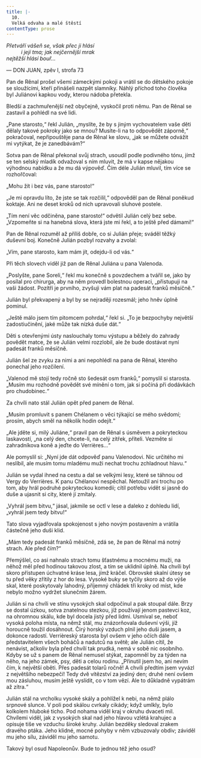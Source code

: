 ```yaml
---
title: |-
  10.
  Velká odvaha a malé štěstí
contentType: prose
---
```


_Přetváří vášeň se, však přec ji hlásí  
          i její tma; jak nejčernější mrak  
nejtěžší hlásí bouř…_

— DON JUAN, zpěv I, strofa 73

Pan de Rênal prošel všemi zámeckými pokoji a vrátil se do dětského pokoje se sloužícími, kteří přinášeli nazpět slamníky. Náhlý příchod toho člověka byl Juliánovi kapkou vody, kterou nádoba přetekla.

Bledší a zachmuřenější než obyčejně, vyskočil proti němu. Pan de Rênal se zastavil a pohlédl na své lidi.

„Pane starosto,“ řekl Julián, „myslíte, že by s jiným vychovatelem vaše děti dělaly takové pokroky jako se mnou? Musíte-li na to odpovědět záporně,“ pokračoval, nepřipouštěje pana de Rênal ke slovu, „jak se můžete odvážit mi vytýkat, že je zanedbávám?“

Sotva pan de Rênal překonal svůj strach, usoudil podle podivného tónu, jímž se ten selský mladík odvažoval s ním mluvit, že má v kapse nějakou výhodnou nabídku a že mu dá výpověď. Čím déle Julián mluvil, tím více se rozhořčoval:

„Mohu žít i bez vás, pane starosto!“

„Je mi opravdu líto, že jste se tak rozčilil,“ odpověděl pan de Rênal poněkud koktaje. Ani ne deset kroků od nich upravovali sluhové postele.

„Tím není věc odčiněna, pane starosto!“ odvětil Julián celý bez sebe. „Vzpomeňte si na hanebná slova, která jste mi řekl, a to ještě před dámami!“

Pan de Rênal rozuměl až příliš dobře, co si Julián přeje; sváděl těžký duševní boj. Konečně Julián pozbyl rozvahy a zvolal:

„Vím, pane starosto, kam mám jít, odejdu-li od vás.“

Při těch slovech viděl již pan de Rênal Juliána u pana Valenoda.

„Poslyšte, pane Soreli,“ řekl mu konečně s povzdechem a tvářil se, jako by posílal pro chirurga, aby na něm provedl bolestnou operaci, „přistupuji na vaši žádost. Pozítří je prvního, zvyšuji vám plat na padesát franků měsíčně.“

Julián byl překvapený a byl by se nejraději rozesmál; jeho hněv úplně pominul.

„Ještě málo jsem tím pitomcem pohrdal,“ řekl si. „To je bezpochyby největší zadostiučinění, jaké může tak nízká duše dát.“

Děti s otevřenými ústy naslouchaly tomu výstupu a běžely do zahrady povědět matce, že se Julián velmi rozzlobil, ale že bude dostávat nyní padesát franků měsíčně.

Julián šel ze zvyku za nimi a ani nepohlédl na pana de Rênal, kterého ponechal jeho rozčilení.

„Valenod mě stojí tedy ročně sto šedesát osm franků,“ pomyslil si starosta. „Musím mu rozhodně povědět své mínění o tom, jak si počíná při dodávkách pro chudobinec.“

Za chvíli nato stál Julián opět před panem de Rênal.

„Musím promluvit s panem Chélanem o věci týkající se mého svědomí; prosím, abych směl na několik hodin odejít.“

„Ale jděte si, milý Juliáne,“ pravil pan de Rênal s úsměvem a pokryteckou laskavostí, „na celý den, chcete-li, na celý zítřek, příteli. Vezměte si zahradníkova koně a jeďte do Verrières…“

Ale pomyslil si: „Nyní jde dát odpověď panu Valenodovi. Nic určitého mi neslíbil, ale musím tomu mladému muži nechat trochu zchladnout hlavu.“

Julián se vydal ihned na cestu a dal se velkými lesy, které se táhnou od Vergy do Verrières. K panu Chélanovi nespěchal. Netoužil ani trochu po tom, aby hrál podruhé pokryteckou komedii; cítil potřebu vidět si jasně do duše a ujasnit si city, které jí zmítaly.

„Vyhrál jsem bitvu,“ jásal, jakmile se octl v lese a daleko z dohledu lidí, „vyhrál jsem tedy bitvu!“

Tato slova vyjadřovala spokojenost s jeho novým postavením a vrátila částečně jeho duši klid.

„Mám tedy padesát franků měsíčně, zdá se, že pan de Rênal má notný strach. Ale před čím?“

Přemýšlel, co asi nahnalo strach tomu šťastnému a mocnému muži, na něhož měl před hodinou takovou zlost, a tím se uklidnil úplně. Na chvíli byl skoro přístupen úchvatné kráse lesa, jímž kráčel. Obrovské skalní útesy se tu před věky zřítily z hor do lesa. Vysoké buky se tyčily skoro až do výše skal, které poskytovaly lahodný, příjemný chládek tři kroky od míst, kde nebylo možno vydržet slunečním žárem.

Julián si na chvíli ve stínu vysokých skal odpočinul a pak stoupal dále. Brzy se dostal úzkou, sotva znatelnou stezkou, jíž používají jenom pastevci koz, na ohromnou skálu, kde byl docela jistý před lidmi. Usmíval se, neboť vysoká poloha místa, na němž stál, mu znázorňovala duševní výši, jíž horoucně toužil dosáhnout. Čirý horský vzduch plnil jeho duši jasem, a dokonce radostí. Verrièreský starosta byl ovšem v jeho očích dále představitelem všech boháčů a nadutců na světě; ale Julián cítil, že nenávist, ačkoliv byla před chvílí tak prudká, nemá v sobě nic osobního. Kdyby se už s panem de Rênal nemusel stýkat, zapomněl by za týden na něho, na jeho zámek, psy, děti a celou rodinu. „Přinutil jsem ho, ani nevím čím, k největší oběti. Přes padesát tolarů ročně! A chvíli předtím jsem vyvázl z největšího nebezpečí! Tedy dvě vítězství za jediný den; druhé není ovšem mou zásluhou, musím ještě vyslídit, co v tom vězí. Ale to důkladně vypátrám až zítra.“

Julián stál na vrcholku vysoké skály a pohlížel k nebi, na němž plálo srpnové slunce. V poli pod skálou cvrkaly cikády; když umlkly, bylo kolkolem hluboké ticho. Pod nohama viděl kraj v okruhu dvaceti mil. Chvílemi viděl, jak z vysokých skal nad jeho hlavou vzlétá krahujec a opisuje tiše ve vzduchu široké kruhy. Julián bezděky sledoval zrakem dravého ptáka. Jeho klidné, mocné pohyby v něm vzbuzovaly obdiv; záviděl mu jeho sílu, záviděl mu jeho samotu.

Takový byl osud Napoleonův. Bude to jednou též jeho osud?
